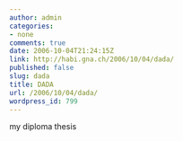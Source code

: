 ```yaml
---
author: admin
categories:
- none
comments: true
date: 2006-10-04T21:24:15Z
link: http://habi.gna.ch/2006/10/04/dada/
published: false
slug: dada
title: DADA
url: /2006/10/04/dada/
wordpress_id: 799
---
```


my diploma thesis
